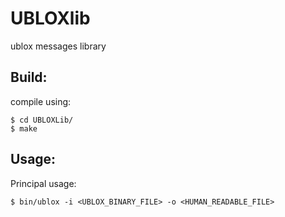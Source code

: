 # UBLOXlib
ublox messages library
## Build:
compile using:
```
$ cd UBLOXLib/
$ make
```

## Usage:
Principal usage:

```
$ bin/ublox -i <UBLOX_BINARY_FILE> -o <HUMAN_READABLE_FILE>
```
